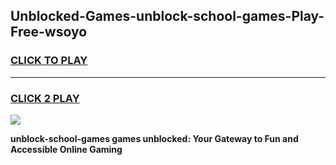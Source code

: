 
## Unblocked-Games-unblock-school-games-Play-Free-wsoyo
<h3>
<a href="https://premium76.site?title=unblock-school-games&ref=17A">CLICK TO PLAY</a></h3>
<hr>

<h3>
<a href="https://premium76.site?title=unblock-school-games&ref=17A">CLICK 2 PLAY</a>
  
</h3>

<a href="https://premium76.site?title=unblock-school-games&ref=17A"><img src="https://clearcache.store/games.png"></a>


**unblock-school-games games unblocked: Your Gateway to Fun and Accessible Online Gaming**
